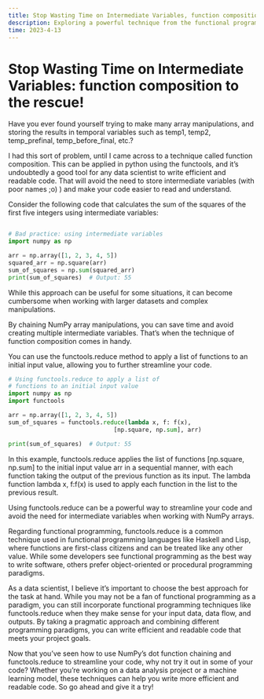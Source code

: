 ```yaml
---
title: Stop Wasting Time on Intermediate Variables, function composition to the rescue!
description: Exploring a powerful technique from the functional programming paradigm in your python code. 
time: 2023-4-13
---
```


# Stop Wasting Time on Intermediate Variables: function composition to the rescue!
Have you ever found yourself trying to make many array manipulations, and storing the results in temporal variables such as temp1, temp2, temp_prefinal, temp_before_final, etc.?

I had this sort of problem, until I came across to a technique called function composition. This can be applied in python using the functools, and it’s undoubtedly a good tool for any data scientist to write efficient and readable code. That will avoid the need to store intermediate variables (with poor names ;o) ) and make your code easier to read and understand.

Consider the following code that calculates the sum of the squares of the first five integers using intermediate variables:

```python title="example_1.py" linenums="1"

# Bad practice: using intermediate variables
import numpy as np

arr = np.array([1, 2, 3, 4, 5])
squared_arr = np.square(arr)
sum_of_squares = np.sum(squared_arr)
print(sum_of_squares)  # Output: 55
```

While this approach can be useful for some situations, it can become cumbersome when working with larger datasets and complex manipulations.

By chaining NumPy array manipulations, you can save time and avoid creating multiple intermediate variables. That’s when the technique of function composition comes in handy.

You can use the functools.reduce method to apply a list of functions to an initial input value, allowing you to further streamline your code.

```python title="example_2.py" linenums="1"
# Using functools.reduce to apply a list of 
# functions to an initial input value
import numpy as np
import functools

arr = np.array([1, 2, 3, 4, 5])
sum_of_squares = functools.reduce(lambda x, f: f(x), 
                              [np.square, np.sum], arr)

print(sum_of_squares)  # Output: 55
```

In this example, functools.reduce applies the list of functions [np.square, np.sum] to the initial input value arr in a sequential manner, with each function taking the output of the previous function as its input. The lambda function lambda x, f:f(x) is used to apply each function in the list to the previous result.

Using functools.reduce can be a powerful way to streamline your code and avoid the need for intermediate variables when working with NumPy arrays.

Regarding functional programming, functools.reduce is a common technique used in functional programming languages like Haskell and Lisp, where functions are first-class citizens and can be treated like any other value. While some developers see functional programming as the best way to write software, others prefer object-oriented or procedural programming paradigms.

As a data scientist, I believe it’s important to choose the best approach for the task at hand. While you may not be a fan of functional programming as a paradigm, you can still incorporate functional programming techniques like functools.reduce when they make sense for your input data, data flow, and outputs. By taking a pragmatic approach and combining different programming paradigms, you can write efficient and readable code that meets your project goals.

Now that you’ve seen how to use NumPy’s dot function chaining and functools.reduce to streamline your code, why not try it out in some of your code? Whether you’re working on a data analysis project or a machine learning model, these techniques can help you write more efficient and readable code. So go ahead and give it a try!

<br>